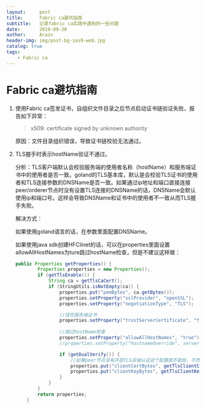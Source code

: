 ```yaml
---
layout:     post
title:      Fabric ca避坑指南
subtitle:   记录fabric ca实践中遇到的一些问题
date:       2019-09-30
author:     Arain
header-img: img/post-bg-ios9-web.jpg
catalog: true
tags:
    - Fabric ca
---
```

# Fabric ca避坑指南

1. 使用Fabric ca签发证书，自组织文件目录之后节点启动证书链验证失败，报告如下异常：

   > x509: certificate signed by unknown authority
   
   原因：文件目录组织错误，导致证书链校验无法通过。
   
2. TLS握手时表示hostName验证不通过。

   分析：TLS客户端默认会校验服务端的使用者名称（hostName）和服务端证书中的使用者是否一致。goland的TLS基本库，默认是会校验TLS证书的使用者和TLS连接参数的DNSName是否一致。如果通过ip地址和端口直接连接peer/orderer节点时没有设置TLS连接的DNSName的话，DNSName会默认使用ip和端口号。这样会导致DNSName和证书中的使用者不一致从而TLS握手失败。

   解决方式：

   如果使用goland语言的话，在参数里面配置DNSName。

   如果使用java sdk创建HFClinet的话，可以在properties里面设置allowAllHostNames为ture跳过hostName检查，但是不建议这样做：

   ```java
   public Properties getProperties() {
           Properties properties = new Properties();
           if (getTlsEnable()) {
               String ca = getTlsCaCert();
               if (StringUtils.isNotEmpty(ca)) {
                   properties.put("pemBytes", ca.getBytes());
                   properties.setProperty("sslProvider", "openSSL");
                   properties.setProperty("negotiationType", "TLS");
   
                   //信任服务端证书
                   properties.setProperty("trustServerCertificate", "true");
                   
                   //跳过hostName检查
                   properties.setProperty("allowAllHostNames", "true");
                   //properties.setProperty("hostnameOverride", serverhostname);
   
                   if (getDualVerify()) {
                       //如果peer节点没有开启TLS双端认证这个配置就不能给，不然TLS握手失败
                       properties.put("clientCertBytes", getTlsClientCert().getBytes());
                       properties.put("clientKeyBytes", getTlsClientKey().getBytes());
                   }
               }
           }
           return properties;
       }
   ```

   